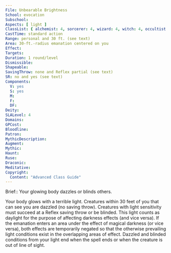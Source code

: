```yaml
---
File: Unbearable Brightness
School: evocation
Subschool: 
Aspects: [ light ]
ClassList: { alchemist: 4, sorcerer: 4, wizard: 4, witch: 4, occultist: 4, psychic: 4 }
CastTime: standard action
Range: personal and 30 ft. (see text)
Area: 30-ft.-radius emanation centered on you
Effect: 
Targets: 
Duration: 1 round/level
Dismissible: 
Shapeable: 
SavingThrow: none and Reflex partial (see text)
SR: no and yes (see text)
Components:
  V: yes
  S: yes
  M: 
  F: 
  DF: 
Deity: 
SLALevel: 4
Domains: 
GPCost: 
Bloodline: 
Patron: 
MythicDescription: 
Augment: 
Mythic: 
Haunt: 
Ruse: 
Draconic: 
Meditative: 
Copyright:
  Content: "Advanced Class Guide"
---
```

Brief:: Your glowing body dazzles or blinds others.

Your body glows with a terrible light. Creatures within 30 feet of you that can see you are dazzled (no saving throw).  Creatures with light sensitivity must succeed at a Reflex saving throw or be blinded. This light counts as daylight for the purpose of affecting darkness effects (and vice versa).  If the emanation enters an area under the effect of magical darkness (or vice versa), both effects are temporarily negated so that the otherwise prevailing light conditions exist in the overlapping areas of effect. Dazzled and blinded conditions from your light end when the spell ends or when the creature is out of line of sight.
